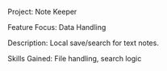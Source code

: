Project: Note Keeper 

Feature Focus: Data Handling 

Description: Local save/search for text notes. 

Skills Gained: File handling, search logic 